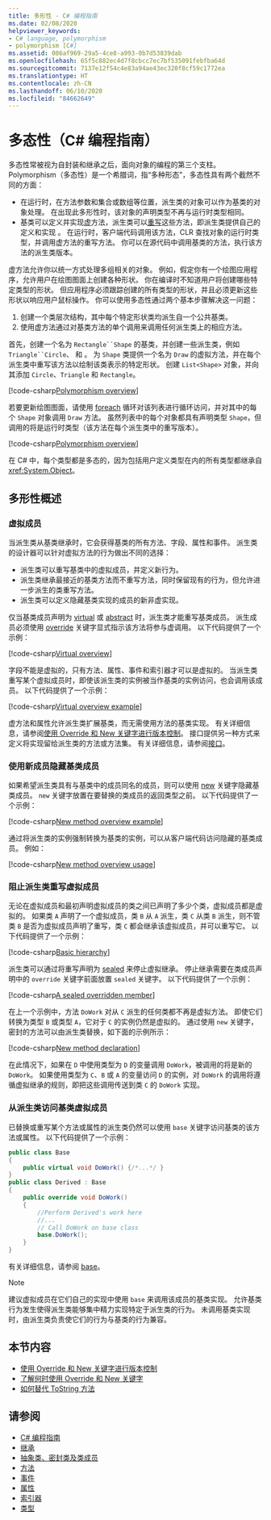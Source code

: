 ```yaml
---
title: 多形性 - C# 编程指南
ms.date: 02/08/2020
helpviewer_keywords:
- C# language, polymorphism
- polymorphism [C#]
ms.assetid: 086af969-29a5-4ce8-a993-0b7d53839dab
ms.openlocfilehash: 65f5c882ec4d7f8cbcc7ec7bf535091febfba64d
ms.sourcegitcommit: 7137e12f54c4e83a94ae43ec320f8cf59c1772ea
ms.translationtype: HT
ms.contentlocale: zh-CN
ms.lasthandoff: 06/10/2020
ms.locfileid: "84662649"
---
```

# <a name="polymorphism-c-programming-guide"></a>多态性（C# 编程指南）

多态性常被视为自封装和继承之后，面向对象的编程的第三个支柱。 Polymorphism（多态性）是一个希腊词，指“多种形态”，多态性具有两个截然不同的方面：
  
- 在运行时，在方法参数和集合或数组等位置，派生类的对象可以作为基类的对象处理。 在出现此多形性时，该对象的声明类型不再与运行时类型相同。
- 基类可以定义并实现[虚](../../language-reference/keywords/virtual.md)方法，派生类可以[重写](../../language-reference/keywords/override.md)这些方法，即派生类提供自己的定义和实现  。 在运行时，客户端代码调用该方法，CLR 查找对象的运行时类型，并调用虚方法的重写方法。 你可以在源代码中调用基类的方法，执行该方法的派生类版本。

虚方法允许你以统一方式处理多组相关的对象。 例如，假定你有一个绘图应用程序，允许用户在绘图图面上创建各种形状。 你在编译时不知道用户将创建哪些特定类型的形状。 但应用程序必须跟踪创建的所有类型的形状，并且必须更新这些形状以响应用户鼠标操作。 你可以使用多态性通过两个基本步骤解决这一问题：

1. 创建一个类层次结构，其中每个特定形状类均派生自一个公共基类。
1. 使用虚方法通过对基类方法的单个调用来调用任何派生类上的相应方法。

首先，创建一个名为 `Rectangle``Shape` 的基类，并创建一些派生类，例如 `Triangle``Circle`、 和 。 为 `Shape` 类提供一个名为 `Draw` 的虚拟方法，并在每个派生类中重写该方法以绘制该类表示的特定形状。 创建 `List<Shape>` 对象，并向其添加 `Circle`、`Triangle` 和 `Rectangle`。

[!code-csharp[Polymorphism overview](~/samples/snippets/csharp/objectoriented/Inheritance.cs#PolymorphismOverview)]

若要更新绘图图面，请使用 [foreach](../../language-reference/keywords/foreach-in.md) 循环对该列表进行循环访问，并对其中的每个 `Shape` 对象调用 `Draw` 方法。 虽然列表中的每个对象都具有声明类型 `Shape`，但调用的将是运行时类型（该方法在每个派生类中的重写版本）。

[!code-csharp[Polymorphism overview](~/samples/snippets/csharp/objectoriented/Inheritance.cs#UsePolymorphism)]

在 C# 中，每个类型都是多态的，因为包括用户定义类型在内的所有类型都继承自 <xref:System.Object>。  

## <a name="polymorphism-overview"></a>多形性概述

### <a name="virtual-members"></a>虚拟成员

当派生类从基类继承时，它会获得基类的所有方法、字段、属性和事件。 派生类的设计器可以针对虚拟方法的行为做出不同的选择：

- 派生类可以重写基类中的虚拟成员，并定义新行为。
- 派生类继承最接近的基类方法而不重写方法，同时保留现有的行为，但允许进一步派生的类重写方法。
- 派生类可以定义隐藏基类实现的成员的新非虚实现。

仅当基类成员声明为 [virtual](../../language-reference/keywords/virtual.md) 或 [abstract](../../language-reference/keywords/abstract.md) 时，派生类才能重写基类成员。 派生成员必须使用 [override](../../language-reference/keywords/override.md) 关键字显式指示该方法将参与虚调用。 以下代码提供了一个示例：

[!code-csharp[Virtual overview](~/samples/snippets/csharp/objectoriented/Inheritance.cs#VirtualMethods)]

字段不能是虚拟的，只有方法、属性、事件和索引器才可以是虚拟的。 当派生类重写某个虚拟成员时，即使该派生类的实例被当作基类的实例访问，也会调用该成员。 以下代码提供了一个示例：

[!code-csharp[Virtual overview example](~/samples/snippets/csharp/objectoriented/Inheritance.cs#SnippetTestVirtualMethods)]

虚方法和属性允许派生类扩展基类，而无需使用方法的基类实现。 有关详细信息，请参阅[使用 Override 和 New 关键字进行版本控制](./versioning-with-the-override-and-new-keywords.md)。 接口提供另一种方式来定义将实现留给派生类的方法或方法集。 有关详细信息，请参阅[接口](../interfaces/index.md)。

### <a name="hide-base-class-members-with-new-members"></a>使用新成员隐藏基类成员

如果希望派生类具有与基类中的成员同名的成员，则可以使用 [new](../../language-reference/keywords/new-modifier.md) 关键字隐藏基类成员。 `new` 关键字放置在要替换的类成员的返回类型之前。 以下代码提供了一个示例：

[!code-csharp[New method overview example](~/samples/snippets/csharp/objectoriented/Inheritance.cs#NewMethods)]

通过将派生类的实例强制转换为基类的实例，可以从客户端代码访问隐藏的基类成员。 例如：

[!code-csharp[New method overview usage](~/samples/snippets/csharp/objectoriented/Inheritance.cs#UseNewMethods)]

### <a name="prevent-derived-classes-from-overriding-virtual-members"></a>阻止派生类重写虚拟成员  

无论在虚拟成员和最初声明虚拟成员的类之间已声明了多少个类，虚拟成员都是虚拟的。 如果类 `A` 声明了一个虚拟成员，类 `B` 从 `A` 派生，类 `C` 从类 `B` 派生，则不管类 `B` 是否为虚拟成员声明了重写，类 `C` 都会继承该虚拟成员，并可以重写它。 以下代码提供了一个示例：

[!code-csharp[Basic hierarchy](~/samples/snippets/csharp/objectoriented/Hierarchy.cs#FirstHierarchy)]

派生类可以通过将重写声明为 [sealed](../../language-reference/keywords/sealed.md) 来停止虚拟继承。 停止继承需要在类成员声明中的 `override` 关键字前面放置 `sealed` 关键字。 以下代码提供了一个示例：

[!code-csharp[A sealed overridden member](~/samples/snippets/csharp/objectoriented/Hierarchy.cs#SealedOverride)]

在上一个示例中，方法 `DoWork` 对从 `C` 派生的任何类都不再是虚拟方法。 即使它们转换为类型 `B` 或类型 `A`，它对于 `C` 的实例仍然是虚拟的。 通过使用 `new` 关键字，密封的方法可以由派生类替换，如下面的示例所示：

[!code-csharp[New method declaration](~/samples/snippets/csharp/objectoriented/Hierarchy.cs#NewDeclaration)]

在此情况下，如果在 `D` 中使用类型为 `D` 的变量调用 `DoWork`，被调用的将是新的 `DoWork`。 如果使用类型为 `C`、`B` 或 `A` 的变量访问 `D` 的实例，对 `DoWork` 的调用将遵循虚拟继承的规则，即把这些调用传送到类 `C` 的 `DoWork` 实现。

### <a name="access-base-class-virtual-members-from-derived-classes"></a>从派生类访问基类虚拟成员

已替换或重写某个方法或属性的派生类仍然可以使用 `base` 关键字访问基类的该方法或属性。 以下代码提供了一个示例：

```csharp
public class Base
{
    public virtual void DoWork() {/*...*/ }
}
public class Derived : Base
{
    public override void DoWork()
    {
        //Perform Derived's work here
        //...
        // Call DoWork on base class
        base.DoWork();
    }
}
```

有关详细信息，请参阅 [base](../../language-reference/keywords/base.md)。

> [!NOTE]
> 建议虚拟成员在它们自己的实现中使用 `base` 来调用该成员的基类实现。 允许基类行为发生使得派生类能够集中精力实现特定于派生类的行为。 未调用基类实现时，由派生类负责使它们的行为与基类的行为兼容。

## <a name="in-this-section"></a>本节内容

- [使用 Override 和 New 关键字进行版本控制](./versioning-with-the-override-and-new-keywords.md)
- [了解何时使用 Override 和 New 关键字](./knowing-when-to-use-override-and-new-keywords.md)
- [如何替代 ToString 方法](./how-to-override-the-tostring-method.md)

## <a name="see-also"></a>请参阅

- [C# 编程指南](../index.md)
- [继承](./inheritance.md)
- [抽象类、密封类及类成员](./abstract-and-sealed-classes-and-class-members.md)
- [方法](./methods.md)
- [事件](../events/index.md)
- [属性](./properties.md)
- [索引器](../indexers/index.md)
- [类型](../types/index.md)
